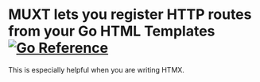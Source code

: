 # MUXT lets you register HTTP routes from your Go HTML Templates [![Go Reference](https://pkg.go.dev/badge/github.com/crhntr/muxt.svg)](https://pkg.go.dev/github.com/crhntr/muxt)

This is especially helpful when you are writing HTMX.

```gotemplate

```